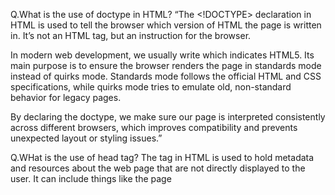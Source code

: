Q.What is the use of doctype in HTML?
“The <!DOCTYPE> declaration in HTML is used to tell the browser which version of HTML the page is written in. It’s not an HTML tag, but an instruction for the browser.

In modern web development, we usually write <!DOCTYPE html> which indicates HTML5. Its main purpose is to ensure the browser renders the page in standards mode instead of quirks mode. Standards mode follows the official HTML and CSS specifications, while quirks mode tries to emulate old, non-standard behavior for legacy pages.

By declaring the doctype, we make sure our page is interpreted consistently across different browsers, which improves compatibility and prevents unexpected layout or styling issues.”

Q.WHat is the use of head tag?
The <head> tag in HTML is used to hold metadata and resources about the web page that are not directly displayed to the user. It can include things like the page <title>, links to CSS stylesheets, JavaScript files, meta tags for SEO and responsiveness, favicons, and other information needed for the browser and search engines.

In short, the <head> acts as the configuration section of the web page—helping with styling, behavior, and optimization—while the <body> is for the actual visible content

Q.What is the diff asyn and defer ?
“In HTML, both async and defer are attributes used when loading external JavaScript files with the <script> tag, and both help improve page performance by preventing the script from blocking HTML parsing.

async: The script is downloaded in parallel with the HTML parsing and executes immediately once it’s ready, even if the HTML is still being parsed. This means scripts load faster, but execution order is not guaranteed if multiple async scripts are used.

defer: The script is also downloaded in parallel but executes only after the HTML is fully parsed, and in the order they appear in the document. This ensures scripts don’t interfere with rendering and maintain predictable execution order.

So in short:
👉 Use async for independent scripts (like analytics).
👉 Use defer for scripts that rely on the DOM structure or need to run in sequence.”


Q.List of new HTML5 symtemtic tags?
HTML5 introduced several semantic tags that give meaning to the structure of a web page. Unlike generic <div> and <span>, these tags describe the role of the content, which improves readability, accessibility, and SEO.

Some of the important new semantic tags are:

<header> – Represents the top section of a page or a section.

<nav> – Defines navigation links.

<section> – Represents a thematic grouping of content.

<article> – For independent, self-contained content like blogs or news.

<aside> – For side content such as ads or sidebars.

<footer> – Defines the footer of a page or section.

<main> – Represents the main content of the document.

<figure> and <figcaption> – For images/illustrations with captions.

<mark> – For highlighting text.

<time> – For dates and times.

In short, these tags make the structure more meaningful for both browsers and developers.”

Q. What is the difference between block level and inline element in html?
“In HTML, elements are broadly classified as block-level and inline elements based on how they behave in the document flow.

Block-level elements:

Always start on a new line.

Take up the full width available (by default).

Can contain other block-level and inline elements.

Examples: <div>, <p>, <section>, <header>, <article>.

Inline elements:

Do not start on a new line.

Only take up as much width as their content requires.

Usually used for styling or small parts of text.

Examples: <span>, <a>, <strong>, <em>, <img>.

Q.What is the difference between HTML, XHTML, and HTML5?
HTML, XHTML, and HTML5 are all markup languages for structuring web pages, but they differ in syntax rules and features:

HTML (HyperText Markup Language)

The original standard for creating web pages.

More flexible and forgiving — browsers can still render pages even if the code has errors.

XHTML (Extensible HTML)

A stricter version of HTML that follows XML rules.

Tags must be properly closed, nested, and written in lowercase.

Example: <br /> instead of <br>.

Designed for cleaner, well-structured documents but was considered too rigid.

HTML5

The latest and current standard.

More flexible than XHTML but more structured than old HTML.

Introduced semantic tags (<header>, <nav>, <article>, etc.), multimedia support (<audio>, <video>), APIs (local storage, canvas, geolocation), and better support for modern devices.

Focused on performance, cross-platform compatibility, and reducing the need for external plugins like Flash.

In short:
👉 HTML = basic markup.
👉 XHTML = stricter, XML-based version.
👉 HTML5 = modern, feature-rich, semantic, and widely used today.

Q.What is the difference between <div> and <span>?
The main difference between <div> and <span> is that:

<div> (Division):

A block-level element.

Used to group larger chunks of content or layout sections.

Always starts on a new line and takes full width by default.

Example: wrapping a section of a webpage like a header or sidebar.

<span>:

An inline element.

Used to style or group small portions of text or inline content.

Does not start on a new line and only takes as much width as its content.

Example: highlighting a single word inside a paragraph.

In short:
👉 <div> = structural grouping (block).
👉 <span> = inline styling or grouping (inline).”

Q.What is the difference between block-level and inline elements?
Block-level and inline elements differ in how they occupy space and interact with other elements:

Block-level elements

Always start on a new line.

Stretch to take the full available width.

Can contain both block and inline elements.

Common examples: <div>, <p>, <section>, <article>, <header>.

Inline elements

Do not start on a new line; they flow within the text.

Only take up as much width as their content requires.

Usually used for formatting or small pieces of content.

Common examples: <span>, <a>, <strong>, <em>, <img>.

In short:
👉 Block = layout/structure (like paragraphs or sections)

Q.What is the difference between HTML tags and attributes?
HTML tags and attributes are different but work together:

Tags

Define the structure and elements of a webpage.

Usually come in pairs: an opening tag <p> and a closing tag </p>.

Example: <h1>Heading</h1> — here <h1> is the tag that defines a heading element.

Attributes

Provide additional information or properties about an element.

Always written inside the opening tag as name="value".

Example: <img src="image.jpg" alt="My Image"> — here src and alt are attributes that describe the image.

In short:
👉 Tags = define the element.
👉 Attributes = define the element’s behavior or properties

Q.What is the difference between <id> and <class>?
“The difference between id and class in HTML is mainly about uniqueness and reusability:

id

Used to uniquely identify a single element on a page.

Should not be repeated within the same document.

Typically used for targeting specific elements (e.g., with JavaScript or anchor links).

Example: <div id="header"></div>.

class

Used to group multiple elements with the same style or behavior.

Can be applied to many elements on the same page.

Commonly used for styling with CSS or applying shared JavaScript functionality.

Example: <div class="card"></div> <p class="card"></p>.

In short:
👉 id = unique identifier (one element).
👉 class = reusable style/behavior (many elements).
Q.What is the use of the <head> tag in HTML?

Q.Why do we use meta tags in HTML? (e.g., viewport, charset, description)
Meta tags in HTML provide metadata — information about the web page that isn’t directly visible to users but is important for browsers, search engines, and social platforms.

Some common examples are:

charset → Defines the character encoding (e.g., UTF-8) so the page displays special characters correctly.

viewport → Controls how the page is displayed on mobile devices, making it responsive.

description → Provides a summary of the page content, often shown in search engine results.

keywords → (older use, less relevant now) specifies keywords for SEO.

author → Defines the author of the document.

In short, meta tags help with proper rendering, SEO optimization, accessibility, and responsiveness.

Q.What is the difference between <link> and <a> tag?
The <link> and <a> tags look similar but serve very different purposes:

<link> tag

Used to define a relationship between the current HTML document and an external resource.

Most commonly used to link external stylesheets (<link rel="stylesheet" href="style.css">).

Always placed inside the <head>.

It doesn’t create clickable links for users — it’s for the browser.

<a> tag (anchor)

Used to create hyperlinks that users can click to navigate to another page, section, or resource.

Example: <a href="about.html">About Us</a>.

Placed in the <body> since it’s part of visible content.

Q.Where should we place CSS and JavaScript files — head or body? Why?
Placement depends on whether it’s CSS or JavaScript, because they affect page loading differently:

CSS files → should always be placed in the <head> using <link>.

Reason: CSS is needed to style the page before it’s rendered.

If it’s loaded late, the user might see an unstyled or ‘flashy’ page (FOUC — Flash of Unstyled Content).

JavaScript files → usually placed at the end of the <body> or loaded with defer/async.

Reason: JavaScript can block HTML parsing. If scripts are in the <head> without defer/async, they delay page rendering.

Placing them at the end allows the HTML to load first, improving page performance.

Q.Give me example of block labal and inline label and inline-block?
Q.What is the diff em em and prrcentage and pixel?
In CSS, px, em, and % are different units used for sizing, and they behave differently:

Pixels (px)

Absolute unit — fixed size, does not change relative to anything else.

Example: font-size: 16px; → always 16 pixels, no matter the parent.

Use when you want precise, unchanging dimensions.

Ems (em)

Relative unit — relative to the font size of the parent element.

Example: if parent font is 16px, 2em = 32px.

Useful for scalable and responsive text sizing.

Percentage (%)

Relative unit — relative to the parent element’s size (width, height, or font size depending on the property).

Example: width: 50%; → half the width of the parent container.

Very useful for fluid layouts and responsiveness.

Q.How do you make a website mobile friendly
Ans.I will use flexbox or media query
===============================================================================================================
Q.What is the difference css grid and flexbox?
Both CSS Grid and Flexbox are layout systems in CSS, but they are designed for different purposes:
#-Flexbox (Flexible Box Layout)
Designed for one-dimensional layouts (either row or column).
Great for aligning and distributing space among items in a single line.
Examples: navigation bars, buttons in a row, or vertically centering elements.

Supports properties like justify-content, align-items, flex-wrap.

#-CSS Grid

Designed for two-dimensional layouts (rows and columns simultaneously).

Ideal for complex page layouts, like grids of cards or full web page layouts.

Supports properties like grid-template-columns, grid-template-rows, grid-gap.

In short:
👉 Flexbox = 1D (row or column), simpler alignment.
👉 Grid = 2D (rows + columns), complex layout control.

===============================================================================================================
Q.Why do we use semantic element instead of div?
“We use semantic elements instead of generic <div>s because semantic tags add meaning to the structure of a webpage.

Readability: Semantic tags like <header>, <nav>, <article>, and <footer> clearly describe their purpose, making the code easier to read and maintain for developers.

Accessibility: Screen readers and assistive technologies can better interpret the page structure, improving accessibility for users with disabilities.

SEO Benefits: Search engines use semantic elements to better understand page content, which can improve search rankings.

Best Practices: Reduces the overuse of <div>s (also called “div soup”) and leads to cleaner, more organized markup.
